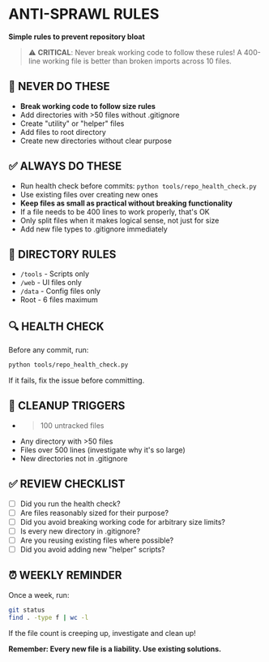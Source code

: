 # ANTI-SPRAWL RULES
**Simple rules to prevent repository bloat**

> ⚠️ **CRITICAL**: Never break working code to follow these rules! A 400-line working file is better than broken imports across 10 files.

## 🚫 NEVER DO THESE
- **Break working code to follow size rules**
- Add directories with >50 files without .gitignore
- Create "utility" or "helper" files
- Add files to root directory
- Create new directories without clear purpose

## ✅ ALWAYS DO THESE
- Run health check before commits: `python tools/repo_health_check.py`
- Use existing files over creating new ones
- **Keep files as small as practical without breaking functionality**
- If a file needs to be 400 lines to work properly, that's OK
- Only split files when it makes logical sense, not just for size
- Add new file types to .gitignore immediately

## 📁 DIRECTORY RULES
- `/tools` - Scripts only
- `/web` - UI files only  
- `/data` - Config files only
- Root - 6 files maximum

## 🔍 HEALTH CHECK
Before any commit, run:
```bash
python tools/repo_health_check.py
```
If it fails, fix the issue before committing.

## 🧹 CLEANUP TRIGGERS
- >100 untracked files
- Any directory with >50 files
- Files over 500 lines (investigate why it's so large)
- New directories not in .gitignore

## ✅ REVIEW CHECKLIST
- [ ] Did you run the health check?
- [ ] Are files reasonably sized for their purpose?
- [ ] Did you avoid breaking working code for arbitrary size limits?
- [ ] Is every new directory in .gitignore?
- [ ] Are you reusing existing files where possible?
- [ ] Did you avoid adding new "helper" scripts?

## ⏰ WEEKLY REMINDER
Once a week, run:
```sh
git status
find . -type f | wc -l
```
If the file count is creeping up, investigate and clean up!

**Remember: Every new file is a liability. Use existing solutions.** 